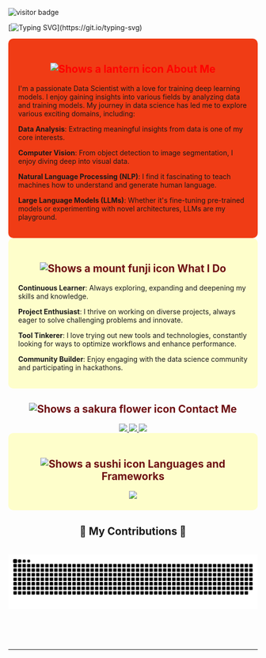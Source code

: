 ![visitor badge](https://visitor-badge.laobi.icu/badge?page_id=SaharM80.SaharM80&left_color=pink&right_color=yellow&left_text=Hello%20Visitor%20Number:)

[![Typing SVG](https://readme-typing-svg.demolab.com?font=Fira+Code&weight=600&size=35&pause=1000&color=8D0A26&background=FFB9BA27&center=true&vCenter=true&random=false&width=1000&height=150&lines=Hi+there!+%F0%9F%91%8B;I'm+Sahar!)](https://git.io/typing-svg)
 
<div align="center"; style="background-color: #f03c15; padding: 20px; text-align: center; border-radius: 10px;">
<h2 style="color: red; font-weight: bold;">
  <picture>
    <source media="(prefers-color-scheme: dark)" srcset=https://github.com/SaharM80/SaharM80/assets/130160952/de0c637c-5fa4-4cfb-9df2-55faee17897c>
    <source media="(prefers-color-scheme: light)" srcset=https://github.com/SaharM80/SaharM80/assets/130160952/de0c637c-5fa4-4cfb-9df2-55faee17897c>
    <img alt="Shows a lantern icon" src=https://github.com/SaharM80/SaharM80/assets/130160952/de0c637c-5fa4-4cfb-9df2-55faee17897c>
  </picture>
  About Me
</h2>
  <p align="left">I'm a passionate Data Scientist with a love for training deep learning models. I enjoy gaining insights into various fields by analyzing data and training models. My journey in data science has led me to explore various exciting domains, including:</p>
  <p align="left"><strong>Data Analysis</strong>: Extracting meaningful insights from data is one of my core interests.</p>
  <p align="left"><strong>Computer Vision</strong>: From object detection to image segmentation, I enjoy diving deep into visual data.</p>
  <p align="left"><strong>Natural Language Processing (NLP)</strong>: I find it fascinating to teach machines how to understand and generate human language.</p>
  <p align="left"><strong>Large Language Models (LLMs)</strong>: Whether it's fine-tuning pre-trained models or experimenting with novel architectures, LLMs are my playground.</p>
</div>

<div align="center"; style="background-color: rgba(255, 255, 0, 0.2); padding: 20px; text-align: center; border-radius: 10px;">
<h2 style="color: #6e0f12; font-weight: bold;">
  <picture>
    <source media="(prefers-color-scheme: dark)" srcset=https://github.com/SaharM80/SaharM80/assets/130160952/e4e86ccf-491c-41ec-82be-6558741b6d00>
    <source media="(prefers-color-scheme: light)" srcset=https://github.com/SaharM80/SaharM80/assets/130160952/e4e86ccf-491c-41ec-82be-6558741b6d00>
    <img alt="Shows a mount funji icon" src=https://github.com/SaharM80/SaharM80/assets/130160952/e4e86ccf-491c-41ec-82be-6558741b6d00>
  </picture>
    What I Do
</h2>
<p align="left"><strong>Continuous Learner</strong>: Always exploring, expanding and deepening my skills and knowledge.</p>
<p align="left"><strong>Project Enthusiast</strong>: I thrive on working on diverse projects, always eager to solve challenging problems and innovate.</p>
<p align="left"><strong>Tool Tinkerer</strong>: I love trying out new tools and technologies, constantly looking for ways to optimize workflows and enhance performance.</p>
<p align="left"><strong>Community Builder</strong>: Enjoy engaging with the data science community and participating in hackathons.</p>
</div>

<div align="center"> 
  <h2 style="color: #6e0f12; font-weight: bold;">
  <picture>
    <source media="(prefers-color-scheme: dark)" srcset=https://github.com/SaharM80/SaharM80/assets/130160952/85b8c425-7453-42b8-8ce9-b0bc3726634c>
    <source media="(prefers-color-scheme: light)" srcset=https://github.com/SaharM80/SaharM80/assets/130160952/85b8c425-7453-42b8-8ce9-b0bc3726634c>
    <img alt="Shows a sakura flower icon" src=https://github.com/SaharM80/SaharM80/assets/130160952/85b8c425-7453-42b8-8ce9-b0bc3726634c>
  </picture>
    Contact Me
  </h2>
  <a href="mailto:saharmirzapoursahar@gmail.com">
    <img src="https://img.shields.io/badge/Gmail-333333?style=for-the-badge&logo=gmail&logoColor=red" />
  </a>
  <a href="https://linkedin.com/in/sahar-mirzapour-455798234" target="_blank">
    <img src="https://img.shields.io/badge/LinkedIn-0077B5?style=for-the-badge&logo=linkedin&logoColor=white" target="_blank" />
  </a>
  <a href="https://t.me/SAHARMIRZA80" target="_blank">
    <img src="https://img.shields.io/badge/Telegram-2CA5E0?style=for-the-badge&logo=telegram&logoColor=white" target="_blank" />
  </a>
</div>


<div style="background-color: rgba(255, 255, 0, 0.2); padding: 20px; text-align: center; border-radius: 10px;">
<h2 style="color: #6e0f12; font-weight: bold;">
  <picture>
    <source media="(prefers-color-scheme: dark)" srcset=https://github.com/SaharM80/SaharM80/assets/130160952/1ec671c4-f303-4952-bf9c-d26b56372fb7>
    <source media="(prefers-color-scheme: light)" srcset=https://github.com/SaharM80/SaharM80/assets/130160952/1ec671c4-f303-4952-bf9c-d26b56372fb7>
    <img alt="Shows a sushi icon" src=https://github.com/SaharM80/SaharM80/assets/130160952/1ec671c4-f303-4952-bf9c-d26b56372fb7>
  </picture>
    Languages and Frameworks
</h2>
<div align="center">
    <img src="https://skillicons.dev/icons?i=python,sqlite,docker,git,java" />
</div>
</div>

<div align="center">
  <h2>🐍 My Contributions 🐍</h2>
  <br>
  <img alt="snake eating my contributions" src="https://raw.githubusercontent.com/SaharM80/SaharM80/output/github-contribution-grid-snake.svg" />
  
  <br/><br/><br/>
</div>

<hr/>




